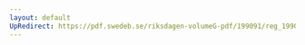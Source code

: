 ```yaml
---
layout: default
UpRedirect: https://pdf.swedeb.se/riksdagen-volumeG-pdf/199091/reg_199091_TU/reg_199091_TU_0022.pdf
---
```

